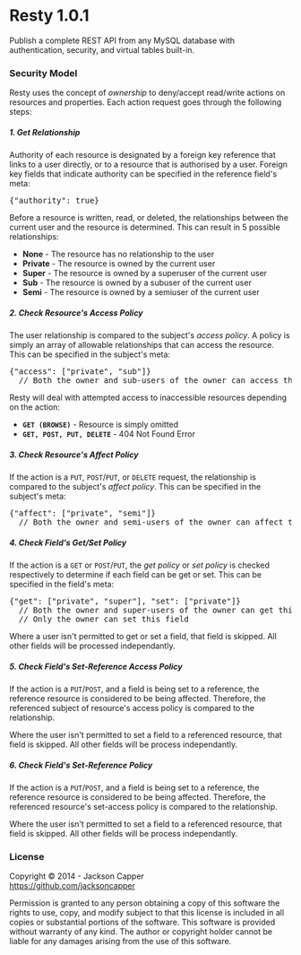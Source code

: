 <h1>Resty 1.0.1</h1>
<p>Publish a complete REST API from any MySQL database with authentication, security, and virtual tables built-in.</p>

<h3>Security Model</h3>
<p>Resty uses the concept of <em>ownership</em> to deny/accept read/write actions on resources and properties. Each action request goes through the following steps:</p>

<h5>1. Get Relationship</h5>
<p>Authority of each resource is designated by a foreign key reference that links to a user directly, or to a resource that is authorised by a user. Foreign key fields that indicate authority can be specified in the reference field's meta:</p>
<pre>{"authority": true}</pre>
<p>Before a resource is written, read, or deleted, the relationships between the current user and the resource is determined. This can result in 5 possible relationships:</p>
<ul>
  <li><strong>None</strong> - The resource has no relationship to the user
  <li><strong>Private</strong> - The resource is owned by the current user</li>
  <li><strong>Super</strong> - The resource is owned by a superuser of the current user</li>
  <li><strong>Sub</strong> - The resource is owned by a subuser of the current user</li>
  <li><strong>Semi</strong> - The resource is owned by a semiuser of the current user</li>
</ul>

<h5>2. Check Resource's Access Policy</h5>
<p>The user relationship is compared to the subject's <em>access policy</em>. A policy is simply an array of allowable relationships that can access the resource. This can be specified in the subject's meta:</p>
<pre>{"access": ["private", "sub"]}
  // Both the owner and sub-users of the owner can access these resources</pre>
<p>Resty will deal with attempted access to inaccessible resources depending on the action:</p>
<ul>
  <li><strong><code>GET (BROWSE)</code></strong> - Resource is simply omitted</li>
  <li><strong><code>GET, POST, PUT, DELETE</code></strong> - 404 Not Found Error</li>
</ul>

<h5>3. Check Resource's Affect Policy</h5>
<p>If the action is a <code>PUT</code>, <code>POST</code>/<code>PUT</code>, or <code>DELETE</code> request, the relationship is compared to the subject's <em>affect policy</em>. This can be specified in the subject's meta:</p>
<pre>{"affect": ["private", "semi"]}
  // Both the owner and semi-users of the owner can affect this resource</pre>
  
<h5>4. Check Field's Get/Set Policy</h5>
<p>If the action is a <code>GET</code> or <code>POST</code>/<code>PUT</code>, the <em>get policy</em> or <em>set policy</em> is checked respectively to determine if each field can be get or set. This can be specified in the field's meta:</p>
<pre>{"get": ["private", "super"], "set": ["private"]}
  // Both the owner and super-users of the owner can get this field
  // Only the owner can set this field</pre>
<p>Where a user isn't permitted to get or set a field, that field is skipped. All other fields will be processed independantly.</p>
  
<h5>5. Check Field's Set-Reference Access Policy</h5>
<p>If the action is a <code>PUT</code>/<code>POST</code>, and a field is being set to a reference, the reference resource is considered to be being affected. Therefore, the referenced subject of resource's access policy is compared to the relationship.</p>
<p>Where the user isn't permitted to set a field to a referenced resource, that field is skipped. All other fields will be process independantly.</p>

<h5>6. Check Field's Set-Reference Policy</h5>
<p>If the action is a <code>PUT</code>/<code>POST</code>, and a field is being set to a reference, the reference resource is considered to be being affected. Therefore, the referenced resource's set-access policy is compared to the relationship.</p>
<p>Where the user isn't permitted to set a field to a referenced resource, that field is skipped. All other fields will be process independantly.</p>

<h3>License</h3>
<p>Copyright © 2014 - Jackson Capper<br/><a href='https://github.com/jacksoncapper' target='_blank'>https://github.com/jacksoncapper</a></p>
<p>Permission is granted to any person obtaining a copy of this software the rights to use, copy, and modify subject to that this license is included in all copies or substantial portions of the software. This software is provided without warranty of any kind. The author or copyright holder cannot be liable for any damages arising from the use of this software.</p>
